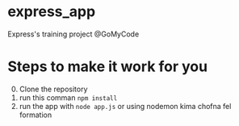 # express_app
Express's training project @GoMyCode

# Steps to make it work for you
0. Clone the repository
1. run this comman `npm install`
2. run the app with `node app.js` or using nodemon kima chofna fel formation
